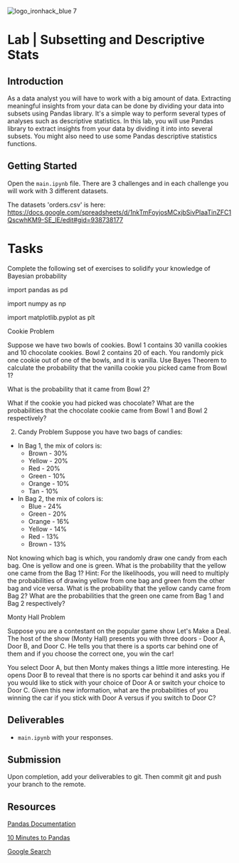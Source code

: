 ![logo_ironhack_blue 7](https://user-images.githubusercontent.com/23629340/40541063-a07a0a8a-601a-11e8-91b5-2f13e4e6b441.png)

# Lab | Subsetting and Descriptive Stats


## Introduction

As a data analyst you will have to work with a big amount of data. Extracting meaningful insights from your data can be done by dividing your data into subsets using Pandas library. It's a simple way to perform several types of analyses such as descriptive statistics.
In this lab, you will use Pandas library to extract insights from your data by dividing it into into several subsets. You might also need to use some Pandas descriptive statistics functions. 

## Getting Started

Open the `main.ipynb` file. There are 3 challenges and in each challenge you will work with 3 different datasets. 

The datasets 'orders.csv' is here: https://docs.google.com/spreadsheets/d/1nkTmFoyjosMCxjbSivPlaaTinZFC1QscwhKM9-SE_lE/edit#gid=938738177

# Tasks

Complete the following set of exercises to solidify your knowledge of Bayesian probability

import pandas as pd

import numpy as np

import matplotlib.pyplot as plt

Cookie Problem

Suppose we have two bowls of cookies. Bowl 1 contains 30 vanilla cookies and 10 chocolate cookies. Bowl 2 contains 20 of each. You randomly pick one cookie out of one of the bowls, and it is vanilla. Use Bayes Theorem to calculate the probability that the vanilla cookie you picked came from Bowl 1?

What is the probability that it came from Bowl 2?

What if the cookie you had picked was chocolate? What are the probabilities that the chocolate cookie came from Bowl 1 and Bowl 2 respectively?

2. Candy Problem
Suppose you have two bags of candies:
* In Bag 1, the mix of colors is:
  * Brown - 30%
  * Yellow - 20%
  * Red - 20%
  * Green - 10%
  * Orange - 10%
  * Tan - 10%
* In Bag 2, the mix of colors is:
  * Blue - 24%
  * Green - 20%
  * Orange - 16%
  * Yellow - 14%
  * Red - 13%
  * Brown - 13%

Not knowing which bag is which, you randomly draw one candy from each bag. One is yellow and one is green. What is the probability that the yellow one came from the Bag 1?
Hint: For the likelihoods, you will need to multiply the probabilities of drawing yellow from one bag and green from the other bag and vice versa.
What is the probability that the yellow candy came from Bag 2?
What are the probabilities that the green one came from Bag 1 and Bag 2 respectively?

Monty Hall Problem

Suppose you are a contestant on the popular game show Let's Make a Deal. The host of the show (Monty Hall) presents you with three doors - Door A, Door B, and Door C. He tells you that there is a sports car behind one of them and if you choose the correct one, you win the car!

You select Door A, but then Monty makes things a little more interesting. He opens Door B to reveal that there is no sports car behind it and asks you if you would like to stick with your choice of Door A or switch your choice to Door C. Given this new information, what are the probabilities of you winning the car if you stick with Door A versus if you switch to Door C?

## Deliverables

- `main.ipynb` with your responses.

## Submission

Upon completion, add your deliverables to git. Then commit git and push your branch to the remote.

## Resources

[Pandas Documentation](https://pandas.pydata.org/pandas-docs/stable/index.html)

[10 Minutes to Pandas](https://pandas.pydata.org/pandas-docs/stable/10min.html)

[Google Search](https://www.google.com/search?q=pandas+python)
